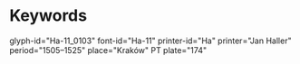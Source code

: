 # Keywords
glyph-id="Ha-11_0103"
font-id="Ha-11"
printer-id="Ha"
printer="Jan Haller"
period="1505–1525"
place="Kraków"
PT plate="174"
